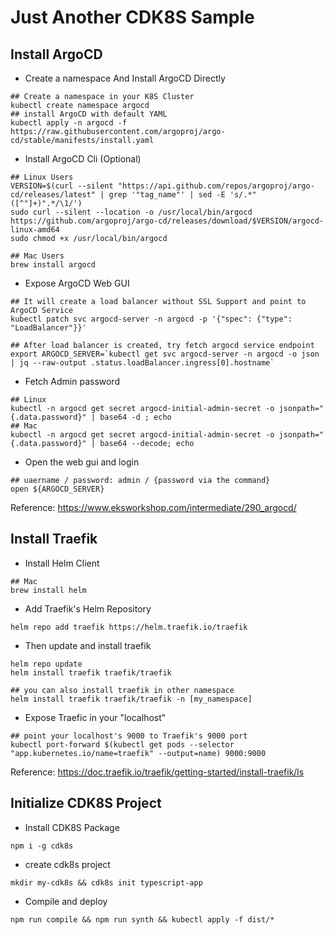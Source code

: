 # Just Another CDK8S Sample

## Install ArgoCD
* Create a namespace And Install ArgoCD Directly
```shell script
## Create a namespace in your K8S Cluster
kubectl create namespace argocd
## install ArgoCD with default YAML
kubectl apply -n argocd -f https://raw.githubusercontent.com/argoproj/argo-cd/stable/manifests/install.yaml
```

* Install ArgoCD Cli (Optional)
```shell script
## Linux Users
VERSION=$(curl --silent "https://api.github.com/repos/argoproj/argo-cd/releases/latest" | grep '"tag_name"' | sed -E 's/.*"([^"]+)".*/\1/')
sudo curl --silent --location -o /usr/local/bin/argocd https://github.com/argoproj/argo-cd/releases/download/$VERSION/argocd-linux-amd64
sudo chmod +x /usr/local/bin/argocd

## Mac Users
brew install argocd
```

* Expose ArgoCD Web GUI
```shell script
## It will create a load balancer without SSL Support and point to ArgoCD Service
kubectl patch svc argocd-server -n argocd -p '{"spec": {"type": "LoadBalancer"}}'

## After load balancer is created, try fetch argocd service endpoint
export ARGOCD_SERVER=`kubectl get svc argocd-server -n argocd -o json | jq --raw-output .status.loadBalancer.ingress[0].hostname`
```

* Fetch Admin password
```shell script
## Linux 
kubectl -n argocd get secret argocd-initial-admin-secret -o jsonpath="{.data.password}" | base64 -d ; echo
## Mac
kubectl -n argocd get secret argocd-initial-admin-secret -o jsonpath="{.data.password}" | base64 --decode; echo
```

* Open the web gui and login
```shell script
## uaername / password: admin / {password via the command}
open ${ARGOCD_SERVER}
```

Reference: https://www.eksworkshop.com/intermediate/290_argocd/

## Install Traefik

* Install Helm Client
```shell script
## Mac
brew install helm
```

* Add Traefik's Helm Repository
```shell script
helm repo add traefik https://helm.traefik.io/traefik
```

* Then update and install traefik
```shell script
helm repo update
helm install traefik traefik/traefik

## you can also install traefik in other namespace
helm install traefik traefik/traefik -n [my_namespace]
```

* Expose Traefic in your "localhost"
```shell script
## point your localhost's 9000 to Traefik's 9000 port
kubectl port-forward $(kubectl get pods --selector "app.kubernetes.io/name=traefik" --output=name) 9000:9000
```

Reference: https://doc.traefik.io/traefik/getting-started/install-traefik/ls

## Initialize CDK8S Project
* Install CDK8S Package
```shell script
npm i -g cdk8s
``` 

* create cdk8s project 
```shell script
mkdir my-cdk8s && cdk8s init typescript-app
```

* Compile and deploy
```shell script
npm run compile && npm run synth && kubectl apply -f dist/*
```
